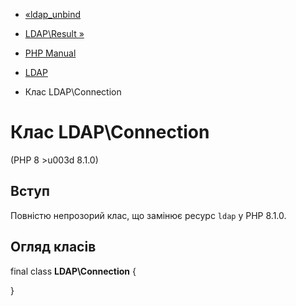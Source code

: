 - [«ldap_unbind](function.ldap-unbind.md)
- [LDAP\Result »](class.ldap-result.md)

- [PHP Manual](index.md)
- [LDAP](book.ldap.md)
- Клас LDAP\Connection

# Клас LDAP\Connection

(PHP 8 \>u003d 8.1.0)

## Вступ

Повністю непрозорий клас, що замінює ресурс `ldap` у PHP 8.1.0.

## Огляд класів

final class **LDAP\Connection** {

}

